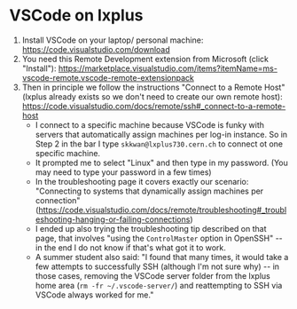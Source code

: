 # VSCode on lxplus

1. Install VSCode on your laptop/ personal machine: https://code.visualstudio.com/download
2. You need this Remote Development extension from Microsoft (click "Install"): https://marketplace.visualstudio.com/items?itemName=ms-vscode-remote.vscode-remote-extensionpack 
3. Then in principle we follow the instructions "Connect to a Remote Host" (lxplus already exists so we don't need to create our own remote host): https://code.visualstudio.com/docs/remote/ssh#_connect-to-a-remote-host 
    * I connect to a specific machine because VSCode is funky with servers that automatically assign machines per log-in instance. So in Step 2 in the bar I type `skkwan@lxplus730.cern.ch` to connect ot one specific machine.
    * It prompted me to select "Linux" and then type in my password. (You may need to type your password in a few times)
    * In the troubleshooting page it covers exactly our scenario: "Connecting to systems that dynamically assign machines per connection" (https://code.visualstudio.com/docs/remote/troubleshooting#_troubleshooting-hanging-or-failing-connections)
    * I ended up also trying the troubleshooting tip described on that page, that involves "using the `ControlMaster` option in OpenSSH" -- in the end I do not know if that's what got it to work.
    * A summer student also said: "I found that many times, it would take a few attempts to successfully SSH (although I'm not sure why) -- in those cases, removing the VSCode server folder from the lxplus home area (`rm -fr ~/.vscode-server/`) and reattempting to SSH via VSCode always worked for me."

